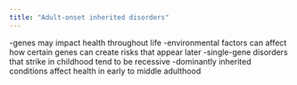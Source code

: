 ```yaml
---
title: "Adult-onset inherited disorders"
---
```

-genes may impact health throughout life
-environmental factors can affect how certain genes can create risks that appear later
-single-gene disorders that strike in childhood tend to be recessive
-dominantly inherited conditions affect health in early to middle adulthood

